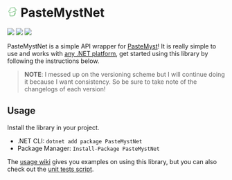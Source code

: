 ﻿# <img src="./.github/icon.png" width="24"/> PasteMystNet

[![](https://img.shields.io/badge/Powered%20By-.NET-blue?logo=microsoft&style=flat-square)](https://dotnet.microsoft.com)
[![](https://img.shields.io/badge/Made%20With-Visual%20Studio-blue?logo=visual-studio&style=flat-square)](https://visualstudio.microsoft.com)
[![](https://img.shields.io/nuget/v/PasteMystNet?label=NuGet&logo=nuget&style=flat-square)](https://www.nuget.org/packages/PasteMystNet)

PasteMystNet is a simple API wrapper for [PasteMyst](https://paste.myst.rs)! It is really simple to use and works with [any .NET platform](https://github.com/dotnet/standard/blob/master/docs/versions/netstandard2.0.md#platform-support), get started using this library by following the instructions below.

> **NOTE**: I messed up on the versioning scheme but I will continue doing it because I want consistency. So be sure to take note of the changelogs of each version!

## Usage

Install the library in your project.

* .NET CLI: `dotnet add package PasteMystNet`
* Package Manager: `Install-Package PasteMystNet`

The [usage wiki](https://github.com/dentolos19/PasteMystNet/wiki/Usage) gives you examples on using this library, but you can also check out the [unit tests script](./PasteMystNet.Tests/Operations.cs).